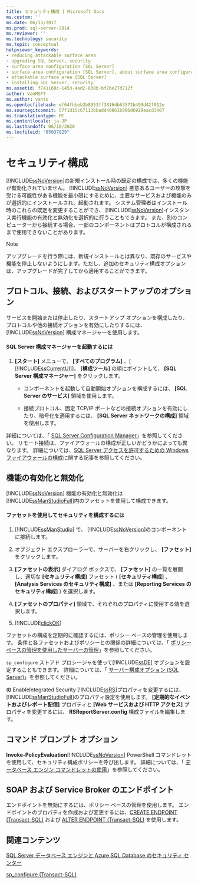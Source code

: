 ```yaml
---
title: セキュリティ構成 | Microsoft Docs
ms.custom: ''
ms.date: 06/13/2017
ms.prod: sql-server-2014
ms.reviewer: ''
ms.technology: security
ms.topic: conceptual
helpviewer_keywords:
- reducing attackable surface area
- upgrading SQL Server, security
- surface area configuration [SQL Server]
- surface area configuration [SQL Server], about surface area configuration
- attackable surface area [SQL Server]
- installing SQL Server, security
ms.assetid: f741169c-1453-4ad2-830b-bf2be27d712f
author: VanMSFT
ms.author: vanto
ms.openlocfilehash: ef64fbbeb2b8953ff3816db63572b499d42f012e
ms.sourcegitcommit: 57f1d15c67113bbadd40861b886d6929aacd3467
ms.translationtype: MT
ms.contentlocale: ja-JP
ms.lasthandoff: 06/18/2020
ms.locfileid: "85037829"
---
```

# <a name="surface-area-configuration"></a>セキュリティ構成
  [!INCLUDE[ssNoVersion](../../includes/ssnoversion-md.md)]の新規インストール時の既定の構成では、多くの機能が有効化されていません。 [!INCLUDE[ssNoVersion](../../includes/ssnoversion-md.md)] 悪意あるユーザーの攻撃を受ける可能性がある機能を最小限にするために、主要なサービスおよび機能のみが選択的にインストールされ、起動されます。 システム管理者はインストール時のこれらの既定を変更することができ、 [!INCLUDE[ssNoVersion](../../includes/ssnoversion-md.md)]インスタンス実行機能の有効化と無効化を選択的に行うこともできます。 また、別のコンピューターから接続する場合、一部のコンポーネントはプロトコルが構成されるまで使用できないことがあります。  
  
> [!NOTE]  
>  アップグレードを行う際には、新規インストールとは異なり、既存のサービスや機能を停止しないようにします。ただし、追加のセキュリティ構成オプションは、アップグレードが完了してから適用することができます。  
  
## <a name="protocols-connection-and-startup-options"></a>プロトコル、接続、およびスタートアップのオプション  
 サービスを開始または停止したり、スタートアップ オプションを構成したり、プロトコルや他の接続オプションを有効にしたりするには、 [!INCLUDE[ssNoVersion](../../includes/ssnoversion-md.md)] 構成マネージャーを使用します。  
  
#### <a name="to-start-sql-server-configuration-manager"></a>SQL Server 構成マネージャーを起動するには  
  
1.  **[スタート]** メニューで、 **[すべてのプログラム]** 、[ [!INCLUDE[ssCurrentUI](../../includes/sscurrentui-md.md)]]、 **[構成ツール]** の順にポイントして、 **[SQL Server 構成マネージャー]** をクリックします。  
  
    -   コンポーネントを起動して自動開始オプションを構成するには、 **[SQL Server のサービス]** 領域を使用します。  
  
    -   接続プロトコル、固定 TCP/IP ポートなどの接続オプションを有効にしたり、暗号化を適用するには、 **[SQL Server ネットワークの構成]** 領域を使用します。  
  
 詳細については、「 [SQL Server Configuration Manager](../sql-server-configuration-manager.md)」を参照してください。 リモート接続は、ファイアウォールの構成が正しいかどうかによっても異なります。 詳細については、[SQL Server アクセスを許可するための Windows ファイアウォールの構成](../../sql-server/install/configure-the-windows-firewall-to-allow-sql-server-access.md)に関する記事を参照してください。  
  
## <a name="enabling-and-disabling-features"></a>機能の有効化と無効化  
 [!INCLUDE[ssNoVersion](../../includes/ssnoversion-md.md)] 機能の有効化と無効化は [!INCLUDE[ssManStudioFull](../../includes/ssmanstudiofull-md.md)]内のファセットを使用して構成できます。  
  
#### <a name="to-configure-surface-area-using-facets"></a>ファセットを使用してセキュリティを構成するには  
  
1.  [!INCLUDE[ssManStudio](../../includes/ssmanstudio-md.md)] で、 [!INCLUDE[ssNoVersion](../../includes/ssnoversion-md.md)]のコンポーネントに接続します。  
  
2.  オブジェクト エクスプローラーで、サーバーを右クリックし、 **[ファセット]** をクリックします。  
  
3.  **[ファセットの表示]** ダイアログ ボックスで、 **[ファセット]** の一覧を展開し、適切な **[セキュリティ構成]** ファセット ( **[セキュリティ構成]** 、 **[Analysis Services のセキュリティ構成]** 、または **[Reporting Services のセキュリティ構成]** ) を選択します。  
  
4.  **[ファセットのプロパティ]** 領域で、それぞれのプロパティに使用する値を選択します。  
  
5.  [!INCLUDE[clickOK](../../includes/clickok-md.md)]  
  
 ファセットの構成を定期的に確認するには、ポリシー ベースの管理を使用します。 条件と各ファセットおよびポリシーとの関係の詳細については、「 [ポリシー ベースの管理を使用したサーバーの管理](../policy-based-management/administer-servers-by-using-policy-based-management.md)」を参照してください。  
  
 `sp_configure` ストアド プロシージャを使って[!INCLUDE[ssDE](../../includes/ssde-md.md)] オプションを設定することもできます。 詳細については、「 [サーバー構成オプション &#40;SQL Server&#41;](../../database-engine/configure-windows/server-configuration-options-sql-server.md)」を参照してください。  
  
 **の** EnableIntegrated Security [!INCLUDE[ssRS](../../includes/ssrs.md)]プロパティを変更するには、 [!INCLUDE[ssManStudioFull](../../includes/ssmanstudiofull-md.md)]のプロパティ設定を使用します。 **[定期的なイベントおよびレポート配信]** プロパティと **[Web サービスおよび HTTP アクセス]** プロパティを変更するには、 **RSReportServer.config** 構成ファイルを編集します。  
  
## <a name="command-prompt-options"></a>コマンド プロンプト オプション  
 **Invoke-PolicyEvaluation**[!INCLUDE[ssNoVersion](../../includes/ssnoversion-md.md)] PowerShell コマンドレットを使用して、セキュリティ構成ポリシーを呼び出します。 詳細については、「 [データベース エンジン コマンドレットの使用](../../database-engine/use-the-database-engine-cmdlets.md)」を参照してください。  
  
## <a name="soap-and-service-broker-endpoints"></a>SOAP および Service Broker のエンドポイント  
 エンドポイントを無効にするには、ポリシー ベースの管理を使用します。 エンドポイントのプロパティを作成および変更するには、[CREATE ENDPOINT &#40;Transact-SQL&#41;](/sql/t-sql/statements/create-endpoint-transact-sql) および [ALTER ENDPOINT &#40;Transact-SQL&#41;](/sql/t-sql/statements/alter-endpoint-transact-sql) を使用します。  
  
## <a name="related-content"></a>関連コンテンツ  
 [SQL Server データベース エンジンと Azure SQL Database のセキュリティ センター](security-center-for-sql-server-database-engine-and-azure-sql-database.md)  
  
 [sp_configure &#40;Transact-SQL&#41;](/sql/relational-databases/system-stored-procedures/sp-configure-transact-sql)  
  
  

